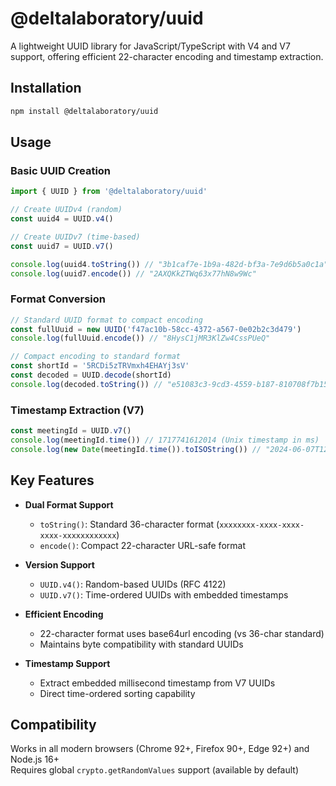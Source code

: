 # @deltalaboratory/uuid

A lightweight UUID library for JavaScript/TypeScript with V4 and V7 support, offering efficient 22-character encoding and timestamp extraction.

## Installation

```bash
npm install @deltalaboratory/uuid
```

## Usage

### Basic UUID Creation

```javascript
import { UUID } from '@deltalaboratory/uuid'

// Create UUIDv4 (random)
const uuid4 = UUID.v4()

// Create UUIDv7 (time-based)
const uuid7 = UUID.v7()

console.log(uuid4.toString()) // "3b1caf7e-1b9a-482d-bf3a-7e9d6b5a0c1a"
console.log(uuid7.encode()) // "2AXQKkZTWq63x77hN8w9Wc"
```

### Format Conversion

```javascript
// Standard UUID format to compact encoding
const fullUuid = new UUID('f47ac10b-58cc-4372-a567-0e02b2c3d479')
console.log(fullUuid.encode()) // "8HysC1jMR3KlZw4CssPUeQ"

// Compact encoding to standard format
const shortId = '5RCDi5zTRVmxh4EHAYj3sV'
const decoded = UUID.decode(shortId)
console.log(decoded.toString()) // "e51083c3-9cd3-4559-b187-810708f7b159"
```

### Timestamp Extraction (V7)

```javascript
const meetingId = UUID.v7()
console.log(meetingId.time()) // 1717741612014 (Unix timestamp in ms)
console.log(new Date(meetingId.time()).toISOString()) // "2024-06-07T12:26:52.014Z"
```

## Key Features

- **Dual Format Support**

  - `toString()`: Standard 36-character format (`xxxxxxxx-xxxx-xxxx-xxxx-xxxxxxxxxxxx`)
  - `encode()`: Compact 22-character URL-safe format

- **Version Support**

  - `UUID.v4()`: Random-based UUIDs (RFC 4122)
  - `UUID.v7()`: Time-ordered UUIDs with embedded timestamps

- **Efficient Encoding**

  - 22-character format uses base64url encoding (vs 36-char standard)
  - Maintains byte compatibility with standard UUIDs

- **Timestamp Support**
  - Extract embedded millisecond timestamp from V7 UUIDs
  - Direct time-ordered sorting capability

## Compatibility

Works in all modern browsers (Chrome 92+, Firefox 90+, Edge 92+) and Node.js 16+  
Requires global `crypto.getRandomValues` support (available by default)
